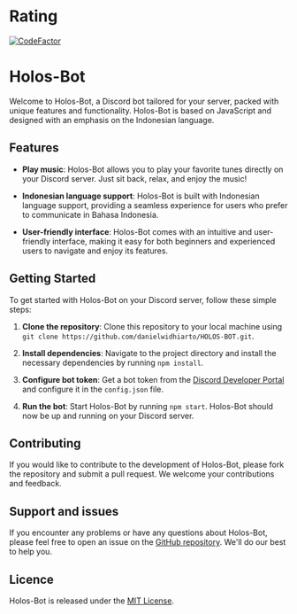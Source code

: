# Rating

[![CodeFactor](https://www.codefactor.io/repository/github/danielwidhiarto/holos-bot/badge)](https://www.codefactor.io/repository/github/danielwidhiarto/holos-bot)

# Holos-Bot

Welcome to Holos-Bot, a Discord bot tailored for your server, packed with unique features and functionality. Holos-Bot is based on JavaScript and designed with an emphasis on the Indonesian language.

## Features

- **Play music**: Holos-Bot allows you to play your favorite tunes directly on your Discord server. Just sit back, relax, and enjoy the music!

- **Indonesian language support**: Holos-Bot is built with Indonesian language support, providing a seamless experience for users who prefer to communicate in Bahasa Indonesia.

- **User-friendly interface**: Holos-Bot comes with an intuitive and user-friendly interface, making it easy for both beginners and experienced users to navigate and enjoy its features.

## Getting Started

To get started with Holos-Bot on your Discord server, follow these simple steps:

1. **Clone the repository**: Clone this repository to your local machine using `git clone https://github.com/danielwidhiarto/HOLOS-BOT.git`.

2. **Install dependencies**: Navigate to the project directory and install the necessary dependencies by running `npm install`.

3. **Configure bot token**: Get a bot token from the [Discord Developer Portal](https://discord.com/developers/applications) and configure it in the `config.json` file.

4. **Run the bot**: Start Holos-Bot by running `npm start`. Holos-Bot should now be up and running on your Discord server.

## Contributing

If you would like to contribute to the development of Holos-Bot, please fork the repository and submit a pull request. We welcome your contributions and feedback.

## Support and issues

If you encounter any problems or have any questions about Holos-Bot, please feel free to open an issue on the [GitHub repository](https://github.com/danielwidhiarto/draxlorant-store/issues). We'll do our best to help you.

## Licence

Holos-Bot is released under the [MIT License](LICENSE).
